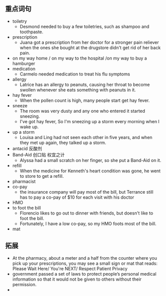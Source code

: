 ## 重点词句
- toiletry
	- Desmond needed to buy a few toiletries, such as shampoo and toothpaste.
- prescription
	- Juana got a prescription from her doctor for a stronger pain reliever when the ones she bought at the drugstore didn't get rid of her back pain.
- on my way home / on my way to the hospital /on my way to buy a hamburger
- medication
	- Carmelo needed medication to treat his flu symptoms
- allergy
	- Latrice has an allergy to peanuts, causing her throat to become swollen whenever she eats something with peanuts in it.
- hay fever
	- When the pollen count is high, many people start get hay fever.
- sneeze
	- The room was very dusty and any one who entered it started sneezing.
	- I've got hay fever, So I'm sneezing up a storm every morning when I wake up.
- up a storm
	- Louisa and Ling had not seen each other in five years, and when they met up again, they talked up a storm.
- antacid 反酸剂
- Band-Aid 创口贴 权宜之计
	- Alyssa had a small scratch on her finger, so she put a Band-Aid on it.
- refill
	- When the medicine for Kenneth's heart condition was gone, he went to store to get a refill.
- pharmacist
- co-pay
	- the insurance company will pay most of the bill, but Terrance still has to pay a co-pay of $10 for each visit with his doctor
- HMO
- to foot the bill
	- Florencio likes to go out to dinner with friends, but doesn't like to foot the bill.
	- Fortunately, I have a low co-pay, so my HMO foots most of the bill.
- mat

## 拓展 
- At the pharmacy, about a meter and a half from the counter where you pick up your prescriptions, you may see a small sign or mat that reads: Please Wait Here/ You're NEXT/ Respect Patient Privacy
- government passed a set of laws to protect people’s personal medical information so that it would not be given to others without their permission.
- 